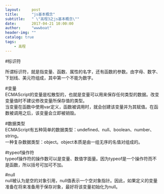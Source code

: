 ```yaml
---
layout:     post
title:      "js基本概念"
subtitle:   " \"高程3之js基本概念\""
date:       2017-04-21 10:00:00
author:     "wwwboat"
header-img: ""
catalog: true
tags:
    - 高程
---
```


#标识符

所谓标识符，就是指变量、函数、属性的名字，还有函数的参数。由字母、数字、下划线、美元符组成，其中第一个不能为数字。

#变量  <br/>
ECMAScript的变量是松散型的，也就是变量可以用来保存任何类型的数据。改变变量值时不建议修改变量所保存值的类型。   <br/>
当变量在函数中使用var定义，函数被调用时，就会创建该变量并为其赋值。在函数被调用之后，该变量会立即被销毁。

#数据类型<br/>
ECMAScript有五种简单的数据类型：undefined、null、boolean、number、string。  <br/>
一种复杂数据类型：object。object本质是由一组无序的名值对组成的。

#typeof操作符<br/>
typeof操作符的操作数可以是变量、数值字面量。因为typeof是一个操作符而不是函数，所以括号可加可不加。

#null<br/>
null被认为是空的对象引用，null值表示一个空对象指针。因此，如果定义的变量准备在将来准备用于保存对象，最好将该变量初始化为null。
